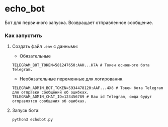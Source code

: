 # echo_bot

Бот для первичного запуска. Возвращает отправленное сообщение.

### Как запустить
1. Создать файл `.env` с данными:
   - Обязательные
   ```dotenv
   TELEGRAM_BOT_TOKEN=581247650:AAH...H7A # Токен основного бота Telegram.
   ```

   - Необязательные переменные для логирования.
   ```dotenv
   TELEGRAM_ADMIN_BOT_TOKEN=5934478120:AAF...4X8 # Токен бота Telegram для отправки сообщений об ошибках.
   TELEGRAM_ADMIN_CHAT_ID=123456789 # Ваш id Telegram, сюда будут отправлятся сообщения об ошибках.
   ```

2. Запуск бота:
    
    ```shell
    python3 echobot.py
    ```